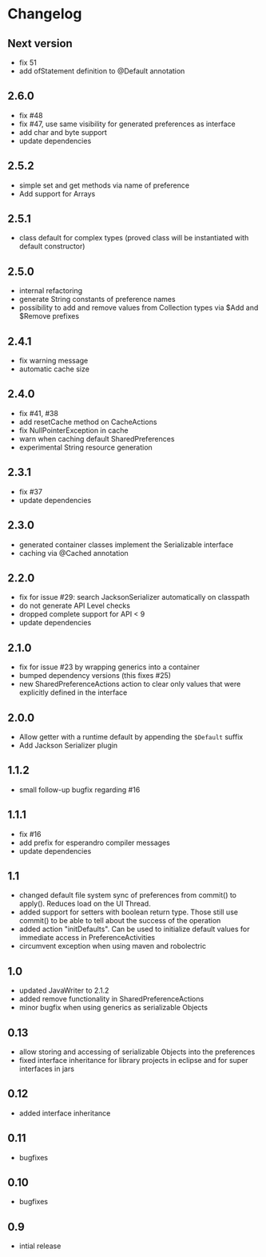 Changelog
=========

Next version
-----
 * fix 51
 * add ofStatement definition to @Default annotation

2.6.0
-----
 * fix #48
 * fix #47, use same visibility for generated preferences as interface
 * add char and byte support
 * update dependencies

2.5.2
-----
 * simple set and get methods via name of preference
 * Add support for Arrays

2.5.1
-----
 * class default for complex types (proved class will be instantiated with default constructor)

2.5.0
-----
 * internal refactoring
 * generate String constants of preference names
 * possibility to add and remove values from Collection types via $Add and $Remove prefixes

2.4.1
-----
 * fix warning message
 * automatic cache size

2.4.0
-----
 * fix #41, #38
 * add resetCache method on CacheActions
 * fix NullPointerException in cache
 * warn when caching default SharedPreferences
 * experimental String resource generation

2.3.1
-----
 * fix #37
 * update dependencies

2.3.0
-----
 * generated container classes implement the Serializable interface
 * caching via @Cached annotation

2.2.0
-----
 * fix for issue #29: search JacksonSerializer automatically on classpath
 * do not generate API Level checks
 * dropped complete support for API < 9
 * update dependencies

2.1.0
-----
 * fix for issue #23 by wrapping generics into a container
 * bumped dependency versions (this fixes #25)
 * new SharedPreferenceActions action to clear only values that were explicitly defined in the interface

2.0.0
-----
 * Allow getter with a runtime default by appending the `$Default` suffix
 * Add Jackson Serializer plugin

1.1.2
-----
 * small follow-up bugfix regarding #16

1.1.1
-----
 * fix #16
 * add prefix for esperandro compiler messages
 * update dependencies

1.1
---
 * changed default file system sync of preferences from commit() to apply(). Reduces load on the UI Thread.
 * added support for setters with boolean return type. Those still use commit() to be able to tell about the success of the operation
 * added action "initDefaults". Can be used to initialize default values for immediate access in PreferenceActivities
 * circumvent exception when using maven and robolectric

1.0
---
 * updated JavaWriter to 2.1.2
 * added remove functionality in SharedPreferenceActions
 * minor bugfix when using generics as serializable Objects

0.13
----
 * allow storing and accessing of serializable Objects into the preferences
 * fixed interface inheritance for library projects in eclipse and for super interfaces in jars

0.12
----
 * added interface inheritance

0.11
----
 * bugfixes

0.10
----
 * bugfixes

0.9
---
 * intial release
